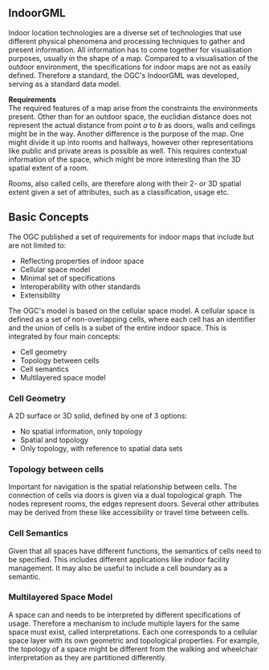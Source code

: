 ## IndoorGML

Indoor location technologies are a diverse set of technologies that use different physical phenomena and processing techniques to gather and present information. All information has to come together for visualisation purposes, usually in the shape of a map. Compared to a visualisation of the outdoor environment, the specifications for indoor maps are not as easily defined. Therefore a standard, the OGC's IndoorGML was developed, serving as a standard data model.

**Requirements**  
The required features of a map arise from the constraints the environments present. Other than for an outdoor space, the euclidian distance does not represent the actual distance from point $a$ to $b$ as doors, walls and ceilings might be in the way. Another difference is the purpose of the map. One might divide it up into rooms and hallways, however other representations like public and private areas is possible as well. This requires contextual information of the space, which might be more interesting than the 3D spatial extent of a room.

Rooms, also called cells, are therefore along with their 2- or 3D spatial extent given a set of attributes, such as a classification, usage etc. 

## Basic Concepts

The OGC published a set of requirements for indoor maps that include but are not limited to:

* Reflecting properties of indoor space
* Cellular space model
* Minimal set of specifications
* Interoperability with other standards
* Extensibility

The OGC's model is based on the cellular space model. A cellular space is defined as a set of non-overlapping cells, where each cell has an identifier and the union of cells is a subet of the entire indoor space. This is integrated by four main concepts:

* Cell geometry
* Topology between cells
* Cell semantics
* Multilayered space model

### Cell Geometry

A 2D surface or 3D solid, defined by one of 3 options:

* No spatial information, only topology
* Spatial and topology
* Only topology, with reference to spatial data sets

### Topology between cells

Important for navigation is the spatial relationship between cells. The connection of cells via doors is given via a dual topological graph. The nodes represent rooms, the edges represent doors. Several other attributes may be derived from these like accessibility or travel time between cells.

### Cell Semantics

Given that all spaces have different functions, the semantics of cells need to be specified. This includes different applications like indoor facility management. It may also be useful to include a cell boundary as a semantic.

### Multilayered Space Model

A space can and needs to be interpreted by different specifications of usage. Therefore a mechanism to include multiple layers for the same space must exist, called interpretations. Each one corresponds to a cellular space layer with its own geometric and topological properties. For example, the topology of a space might be different from the walking and wheelchair interpretation as they are partitioned differently.
